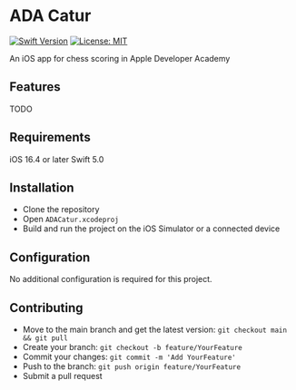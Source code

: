 # ADA Catur

[![Swift Version](https://img.shields.io/badge/Swift-5.0-orange.svg)](https://swift.org)
[![License: MIT](https://img.shields.io/badge/License-MIT-blue.svg)](https://opensource.org/licenses/MIT)

An iOS app for chess scoring in Apple Developer Academy

## Features
TODO

## Requirements
iOS 16.4 or later
Swift 5.0

## Installation
- Clone the repository
- Open `ADACatur.xcodeproj`
- Build and run the project on the iOS Simulator or a connected device

## Configuration
No additional configuration is required for this project.

## Contributing
- Move to the main branch and get the latest version: `git checkout main && git pull`
- Create your branch: `git checkout -b feature/YourFeature`
- Commit your changes: `git commit -m 'Add YourFeature'`
- Push to the branch: `git push origin feature/YourFeature`
- Submit a pull request

